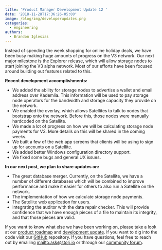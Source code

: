 ```yaml
---
title: 'Product Manager Development Update 12 '
date: '2018-11-28T17:36:26-05:00'
image: /blog/img/developerupdates.png
categories:
  - engineering
authors:
  - Brandon Iglesias
---
```

Instead of spending the week shopping for online holiday deals, we have been busy making huge amounts of progress on the V3 network. Our next major milestone is the Explorer release, which will allow storage nodes to start joining the V3 alpha network. Most of our efforts have been focused around building out features related to this. 

**Recent development accomplishments:**

* We added the ability for storage nodes to advertise a wallet and email address over Kademlia. This information will be used to pay storage node operators for the bandwidth and storage capacity they provide on the network.  
* We enabled the overlay, which allows Satellites to talk to nodes that bootstrap onto the network. Before this, those nodes were manually hardcoded on the Satellite.  
* We made a lot of progress on how we will be calculating storage node payments for V3. More details on this will be shared in the coming weeks.   
* We built a few of the web app screens that clients will be using to sign up for accounts on a Satellite. 
* We added better Windows configuration directory support. 
* We fixed some bugs and general UX issues.  

**In our next post, we plan to share updates on:**

* The great database merger. Currently, on the Satellite, we have a number of different databases which will be combined to improve performance and make it easier for others to also run a Satellite on the network.  
* The implementation of how we calculate storage node payments. 
* The Satellite web application for users.  
* Integrating the auditor with the data repair checker. This will provide confidence that we have enough pieces of a file to maintain its integrity, and that those pieces are valid.  

If you want to know what else we have been working on, please take a look at our [product roadmap](https://storjlabs.aha.io/published/01ee405b4bd8d14208c5256d70d73a38?page=1) and [development update](https://storj.io/blog/2018/11/product-manager-development-update-11/). If you want to dig into the code visit our [GitHub](https://github.com/storj/storj) repository. If you have questions, feel free to reach out by emailing <mailto:ask@storj.io> or through our [community forum](https://community.storj.io/).
